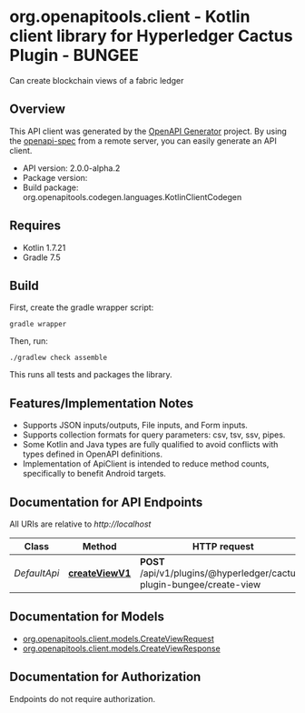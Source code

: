 # org.openapitools.client - Kotlin client library for Hyperledger Cactus Plugin - BUNGEE

Can create blockchain views of a fabric ledger

## Overview
This API client was generated by the [OpenAPI Generator](https://openapi-generator.tech) project.  By using the [openapi-spec](https://github.com/OAI/OpenAPI-Specification) from a remote server, you can easily generate an API client.

- API version: 2.0.0-alpha.2
- Package version: 
- Build package: org.openapitools.codegen.languages.KotlinClientCodegen

## Requires

* Kotlin 1.7.21
* Gradle 7.5

## Build

First, create the gradle wrapper script:

```
gradle wrapper
```

Then, run:

```
./gradlew check assemble
```

This runs all tests and packages the library.

## Features/Implementation Notes

* Supports JSON inputs/outputs, File inputs, and Form inputs.
* Supports collection formats for query parameters: csv, tsv, ssv, pipes.
* Some Kotlin and Java types are fully qualified to avoid conflicts with types defined in OpenAPI definitions.
* Implementation of ApiClient is intended to reduce method counts, specifically to benefit Android targets.

<a id="documentation-for-api-endpoints"></a>
## Documentation for API Endpoints

All URIs are relative to *http://localhost*

Class | Method | HTTP request | Description
------------ | ------------- | ------------- | -------------
*DefaultApi* | [**createViewV1**](docs/DefaultApi.md#createviewv1) | **POST** /api/v1/plugins/@hyperledger/cactus-plugin-bungee/create-view | Creates a Blockchain View.


<a id="documentation-for-models"></a>
## Documentation for Models

 - [org.openapitools.client.models.CreateViewRequest](docs/CreateViewRequest.md)
 - [org.openapitools.client.models.CreateViewResponse](docs/CreateViewResponse.md)


<a id="documentation-for-authorization"></a>
## Documentation for Authorization

Endpoints do not require authorization.

